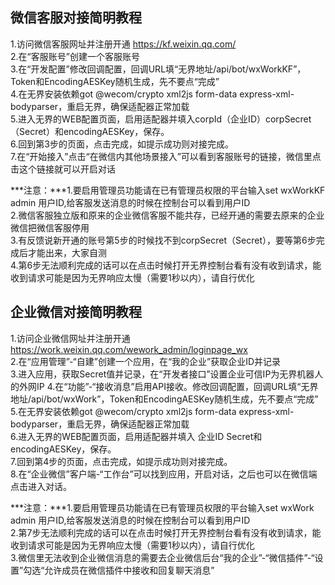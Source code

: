 ## 微信客服对接简明教程

1.访问微信客服网址并注册开通 https://kf.weixin.qq.com/  
2.在“客服账号”创建一个客服账号  
3.在“开发配置”修改回调配置，回调URL填“无界地址/api/bot/wxWorkKF”，Token和EncodingAESKey随机生成，先不要点“完成”  
4.在无界安装依赖got @wecom/crypto xml2js form-data express-xml-bodyparser，重启无界，确保适配器正常加载  
5.进入无界的WEB配置页面，启用适配器并填入corpId（企业ID）corpSecret（Secret）和encodingAESKey，保存。  
6.回到第3步的页面，点击完成，如提示成功则对接完成。  
7.在“开始接入”点击“在微信内其他场景接入”可以看到客服账号的链接，微信里点击这个链接就可以开启对话
  
***注意：***1.要启用管理员功能请在已有管理员权限的平台输入set wxWorkKF admin 用户ID,给客服发送消息的时候在控制台可以看到用户ID    
     2.微信客服独立版和原来的企业微信客服不能共存，已经开通的需要去原来的企业微信把微信客服停用  
     3.有反馈说新开通的账号第5步的时候找不到corpSecret（Secret），要等第6步完成后才能出来，大家自测  
     4.第6步无法顺利完成的话可以在点击时候打开无界控制台看有没有收到请求，能收到请求可能是因为无界响应太慢（需要1秒以内），请自行优化  

## 企业微信对接简明教程

1.访问企业微信网址并注册开通 https://work.weixin.qq.com/wework_admin/loginpage_wx  
2.在“应用管理”-“自建”创建一个应用，在“我的企业”获取企业ID并记录  
3.进入应用，获取Secret值并记录，在“开发者接口”设置企业可信IP为无界机器人的外网IP
4.在“功能”-“接收消息”启用API接收。修改回调配置，回调URL填“无界地址/api/bot/wxWork”，Token和EncodingAESKey随机生成，先不要点“完成”  
5.在无界安装依赖got @wecom/crypto xml2js form-data express-xml-bodyparser，重启无界，确保适配器正常加载  
6.进入无界的WEB配置页面，启用适配器并填入 企业ID Secret和encodingAESKey，保存。  
7.回到第4步的页面，点击完成，如提示成功则对接完成。  
8.在“企业微信”客户端-“工作台”可以找到应用，开启对话，之后也可以在微信端点击进入对话。
  
***注意：***1.要启用管理员功能请在已有管理员权限的平台输入set wxWork admin 用户ID,给客服发送消息的时候在控制台可以看到用户ID    
     2.第7步无法顺利完成的话可以在点击时候打开无界控制台看有没有收到请求，能收到请求可能是因为无界响应太慢（需要1秒以内），请自行优化  
     3.微信里无法收到企业微信消息的需要去企业微信后台“我的企业”-“微信插件”-“设置”勾选“允许成员在微信插件中接收和回复聊天消息”  